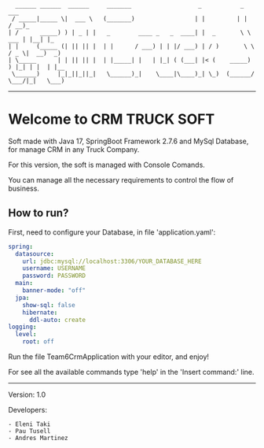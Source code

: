 ````
  ______ ______  ______     _______                   _           _           ___      
 / _____|_____ \|  ___ \   (_______)                 | |         | |         / __)_    
| /      _____) ) | _ | |   _        ____ _   _  ____| |  _       \ \   ___ | |__| |_  
| |     (_____ (| || || |  | |      / ___) | | |/ ___) | / )       \ \ / _ \|  __)  _) 
| \_____      | | || || |  | |_____| |   | |_| ( (___| |< (    _____) ) |_| | |  | |__ 
 \______)     |_|_||_||_|   \______)_|    \____|\____)_| \_)  (______/ \___/|_|   \___)

````
---
# Welcome to CRM TRUCK SOFT

Soft made with Java 17, SpringBoot Framework 2.7.6 and MySql Database, for manage CRM in any Truck Company.

For this version, the soft is managed with Console Comands.

You can manage all the necessary requirements to control the flow of business.

## How to run?

First, need to configure your Database, in file 'application.yaml':

```yaml
spring:
  datasource:
    url: jdbc:mysql://localhost:3306/YOUR_DATABASE_HERE
    username: USERNAME
    password: PASSWORD
  main:
    banner-mode: "off"
  jpa:
    show-sql: false
    hibernate:
      ddl-auto: create
logging:
  level:
    root: off

```
Run the file Team6CrmApplication with your editor, and enjoy! 

For see all the available commands type 'help' in the 'Insert command:' line.

---
Version: 1.0

Developers:

    - Eleni Taki
    - Pau Tusell
    - Andres Martinez

